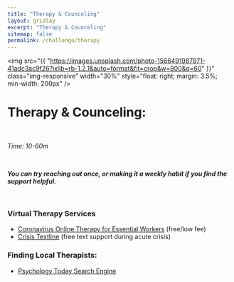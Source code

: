 ```yaml
---
title: "Therapy & Counceling"
layout: gridlay
excerpt: "Therapy & Counceling"
sitemap: false
permalink: /challenge/therapy
---
```



<img src="{{ "https://images.unsplash.com/photo-1566491987971-41adc3ac9f26?ixlib=rb-1.2.1&auto=format&fit=crop&w=800&q=60" }}" class="img-responsive" width="30%" style="float: right; margin: 3.5%; min-width: 200px" />


# Therapy & Counceling: 

&nbsp;

*Time: 10-60m*

&nbsp;

***You can try reaching out once, or making it a weekly habit if you find the support helpful.***

&nbsp;
&nbsp;
&nbsp;

### Virtual Therapy Services
- <a href="https://www.coronavirusonlinetherapy.org/" target="_blank">Coronavirus Online Therapy for Essential Workers</a> (free/low fee)
- <a href="https://www.crisistextline.org/text-us/" target="_blank">Crisis Textline</a> (free text support during acute crisis)

### Finding Local Therapists:
- <a href="https://www.psychologytoday.com/us" target="_blank">Psychology Today Search Engine</a>


&nbsp;
&nbsp;

